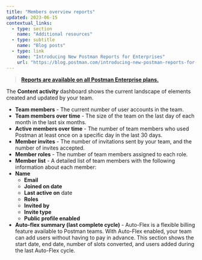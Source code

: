 ```yaml
---
title: "Members overview reports"
updated: 2023-06-15
contextual_links:
  - type: section
    name: "Additional resources"
  - type: subtitle
    name: "Blog posts"
  - type: link
    name: "Introducing New Postman Reports for Enterprises"
    url: "https://blog.postman.com/introducing-new-postman-reports-for-enterprises/"
---
```


> [**Reports are available on all Postman Enterprise plans.**](https://www.postman.com/pricing)

The **Content activity** dashboard shows the current landscape of elements created and updated by your team.

* **Team members** - The current number of user accounts in the team.
* **Team members over time** - The size of the team on the last day of each month in the last six months.
* **Active members over time** - The number of team members who used Postman at least once on a specific day in the last 30 days.
* **Member invites** - The number of invitations sent by your team, and the number of invites accepted.
* **Member roles** - The number of team members assigned to each role.
* **Member list** - A detailed list of team members with the following information about each member:
* **Name**
    * **Email**
    * **Joined on date**
    * **Last active on** date
    * **Roles**
    * **Invited by**
    * **Invite type**
    * **Public profile enabled**
* **Auto-flex summary (last complete cycle)** - Auto-Flex is a flexible billing feature available to Postman teams. With Auto-Flex enabled, your team can add users without having to pay in advance. This section shows the start date, end date, number of slots converted, and users added during the last Auto-Flex cycle.
